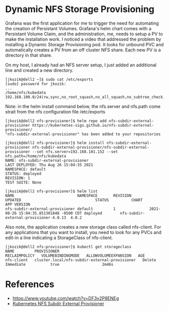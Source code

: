 # Dynamic NFS Storage Provisioning

Grafana was the first application for me to trigger the need for automating the creation of Persistant Volumes.  Grafana's helm chart comes with a Persistant Volume Claim, and the administration, me, needs to setup a PV to make the installation work.  I noticed a video that addressed the problem by installing a Dynamic Storage Provisioning pod.  It looks for unbound PVC and automatically creates a PV from an off cluster NFS share. Each new PV is a directory in that share.  

On my host, I already had an NFS server setup, I just added an additional line and created a new directory.  
```
[jkozik@dell2 ~]$ sudo cat /etc/exports
[sudo] password for jkozik:
...
/home/nfs/kubedata 192.168.100.0/24(rw,sync,no_root_squash,no_all_squash,no_subtree_check,insecure)
```
Note:  in the helm install command below, the nfs.server and nfs.path come strait from the nfs configuration file /etc/exports
```
[jkozik@dell2 nfs-provisioner]$ helm repo add nfs-subdir-external-provisioner https://kubernetes-sigs.github.io/nfs-subdir-external-provisioner/
"nfs-subdir-external-provisioner" has been added to your repositories

[jkozik@dell2 nfs-provisioner]$ helm install nfs-subdir-external-provisioner nfs-subdir-external-provisioner/nfs-subdir-external-provisioner --set nfs.server=192.168.101.152 --set nfs.path=/home/nfs/kubedata
NAME: nfs-subdir-external-provisioner
LAST DEPLOYED: Thu Aug 26 15:04:35 2021
NAMESPACE: default
STATUS: deployed
REVISION: 1
TEST SUITE: None

[jkozik@dell2 nfs-provisioner]$ helm list
NAME                            NAMESPACE       REVISION        UPDATED                                 STATUS          CHART                                   APP VERSION
nfs-subdir-external-provisioner default         1               2021-08-26 15:04:35.851301848 -0500 CDT deployed        nfs-subdir-external-provisioner-4.0.13  4.0.2
```
Also note, the application creates a new storage class called nfs-client.  For any applications that you want to install, you need to look for any PVCs and edit-in a line indicating a StorageClass of nfs-client.
```
[jkozik@dell2 nfs-provisioner]$ kubectl get storageclass
NAME         PROVISIONER                                     RECLAIMPOLICY   VOLUMEBINDINGMODE   ALLOWVOLUMEEXPANSION   AGE
nfs-client   cluster.local/nfs-subdir-external-provisioner   Delete          Immediate           true                   2m46s
```

# References
- https://www.youtube.com/watch?v=DF3v2P8ENEg
- [Kubernetes NFS Subdir External Provisioner](https://github.com/kubernetes-sigs/nfs-subdir-external-provisioner)

